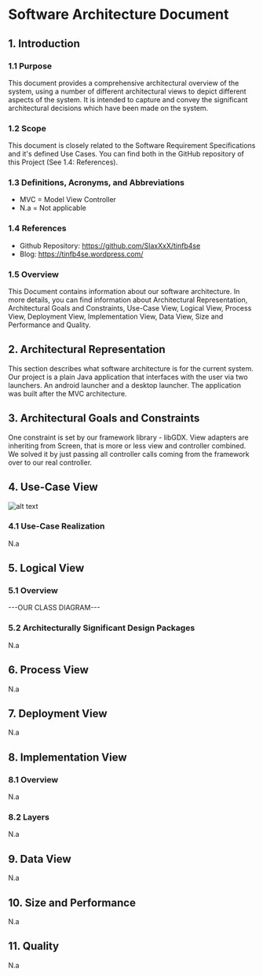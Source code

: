 # Software Architecture Document


## 1. Introduction

### 1.1	Purpose
This document provides a comprehensive architectural overview of the system, using a number of different architectural views to depict different aspects of the system. It is intended to capture and convey the significant architectural decisions which have been made on the system.

### 1.2	Scope
This document is closely related to the Software Requirement Specifications and it's defined Use Cases. You can find both in the GitHub repository of this Project (See 1.4: References). 
 
### 1.3	Definitions, Acronyms, and Abbreviations
* MVC = Model View Controller
* N.a = Not applicable

### 1.4	References
* Github Repository: https://github.com/SlaxXxX/tinfb4se
* Blog: https://tinfb4se.wordpress.com/

### 1.5	Overview
This Document contains information about our software architecture. In more details, you can find information about Architectural Representation, Architectural Goals and Constraints, Use-Case View,
Logical View, Process View, Deployment View, Implementation View, Data View, Size and Performance and Quality.

## 2. Architectural Representation
This section describes what software architecture is for the current system. Our project is a plain Java application that interfaces with the user via two launchers. An android launcher and a desktop launcher.
The application was built after the MVC architecture.

## 3. Architectural Goals and Constraints
One constraint is set by our framework library - libGDX. View adapters are inheriting from Screen, that is more or less view and controller combined.
We solved it by just passing all controller calls coming from the framework over to our real controller.

## 4. Use-Case View
![alt text][UCD]

[UCD]: https://github.com/SlaxXxX/tinfb4se/blob/master/projectFiles/OverallUseCaseDiagram.png "Use Case Diagram"

### 4.1 Use-Case Realization
N.a


## 5. Logical View

### 5.1 Overview
---OUR CLASS DIAGRAM---

### 5.2	Architecturally Significant Design Packages
N.a


## 6. Process View 
N.a


## 7. Deployment View 
N.a


## 8. Implementation View 

### 8.1 Overview
N.a

### 8.2 Layers
N.a


## 9. Data View
N.a


## 10. Size and Performance
N.a


## 11. Quality
N.a
